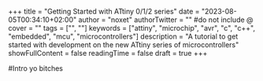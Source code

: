 +++
title = "Getting Started with ATtiny 0/1/2 series"
date = "2023-08-05T00:34:10+02:00"
author = "noxet"
authorTwitter = "" #do not include @
cover = ""
tags = ["", ""]
keywords = ["attiny", "microchip", "avr", "c", "c++", "embedded", "mcu", "microcontrollers"]
description = "A tutorial to get started with development on the new ATtiny series of microcontrollers"
showFullContent = false
readingTime = false
draft = true
+++

#Intro
yo bitches
